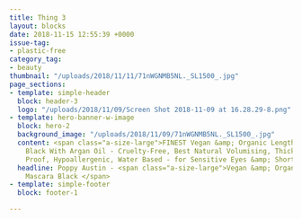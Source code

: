 ```yaml
---
title: Thing 3
layout: blocks
date: 2018-11-15 12:55:39 +0000
issue-tag:
- plastic-free
category_tag:
- beauty
thumbnail: "/uploads/2018/11/11/71nWGNMB5NL._SL1500_.jpg"
page_sections:
- template: simple-header
  block: header-3
  logo: "/uploads/2018/11/09/Screen Shot 2018-11-09 at 16.28.29-8.png"
- template: hero-banner-w-image
  block: hero-2
  background_image: "/uploads/2018/11/09/71nWGNMB5NL._SL1500_.jpg"
  content: <span class="a-size-large">FINEST Vegan &amp; Organic Lengthening Mascara
    Black With Argan Oil - Cruelty-Free, Best Natural Volumising, Thickening, Smudge
    Proof, Hypoallergenic, Water Based - for Sensitive Eyes &amp; Short Lashes</span>
  headline: Poppy Austin - <span class="a-size-large">Vegan &amp; Organic Lengthening
    Mascara Black </span>
- template: simple-footer
  block: footer-1

---
```

